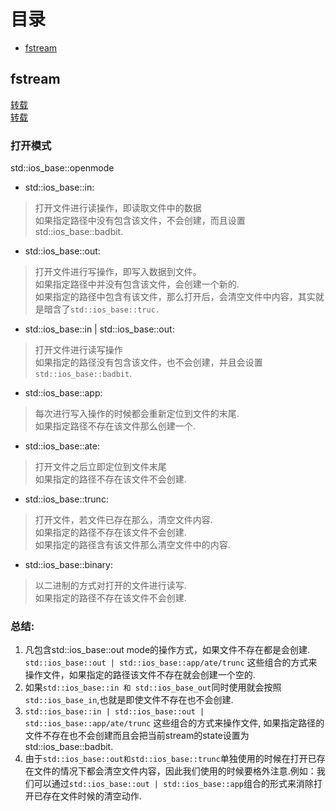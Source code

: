 # 目录
  * [fstream](#fstream)
  
## fstream
[转载](https://www.cnblogs.com/zhehan54/p/7028020.html)  
[转载](http://blog.csdn.net/stpeace/article/details/40693951)

### 打开模式
std::ios_base::openmode
* std::ios_base::in:  
>打开文件进行读操作，即读取文件中的数据  
>如果指定路径中没有包含该文件，不会创建，而且设置std::ios_base::badbit.

* std::ios_base::out: 
>打开文件进行写操作，即写入数据到文件。  
>如果指定路径中并没有包含该文件，会创建一个新的.  
>如果指定的路径中包含有该文件，那么打开后，会清空文件中内容，其实就是暗含了`std::ios_base::truc.`

* std::ios_base::in | std::ios_base::out: 
>打开文件进行读写操作  
>如果指定的路径没有包含该文件，也不会创建，并且会设置`std::ios_base::badbit`.

* std::ios_base::app: 
>每次进行写入操作的时候都会重新定位到文件的末尾.  
>如果指定路径不存在该文件那么创建一个.

* std::ios_base::ate: 
>打开文件之后立即定位到文件末尾  
>如果指定的路径不存在该文件不会创建.

* std::ios_base::trunc: 
>打开文件，若文件已存在那么，清空文件内容.  
>如果指定的路径不存在该文件不会创建.  
>如果指定的路径含有该文件那么清空文件中的内容.

* std::ios_base::binary: 
>以二进制的方式对打开的文件进行读写.  
>如果指定的路径不存在该文件不会创建.

### 总结:

1. 凡包含std::ios_base::out mode的操作方式，如果文件不存在都是会创建.
`std::ios_base::out | std::ios_base::app/ate/trunc` 这些组合的方式来操作文件，如果指定的路径该文件不存在就会创建一个空的.
2. 如果`std::ios_base::in 和 std::ios_base_out`同时使用就会按照 `std::ios_base_in`,也就是即使文件不存在也不会创建.
3. `std::ios_base::in | std::ios_base::out | std::ios_base::app/ate/trunc` 这些组合的方式来操作文件, 如果指定路径的文件不存在也不会创建而且会把当前stream的state设置为std::ios_base::badbit.
4. 由于`std::ios_base::out和std::ios_base::trunc`单独使用的时候在打开已存在文件的情况下都会清空文件内容，因此我们使用的时候要格外注意.例如：我们可以通过`std::ios_base::out | std::ios_base::app`组合的形式来消除打开已存在文件时候的清空动作.
